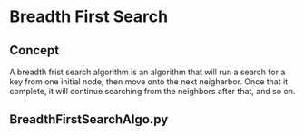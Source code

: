 # Breadth First Search

## Concept
A breadth frist search algorithm is an algorithm that will run a search for a key from one initial node, then move onto the next neigherbor. Once that it complete, it will continue searching from the neighbors after that, and so on. 

## BreadthFirstSearchAlgo.py